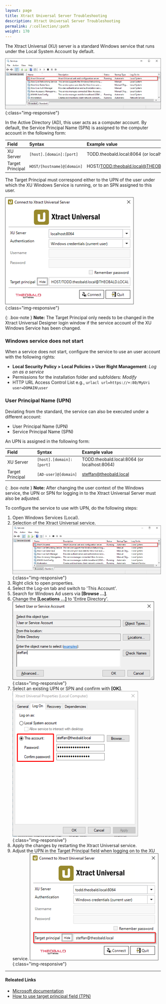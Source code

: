 ```yaml
---
layout: page
title: Xtract Universal Server Troubleshooting
description: Xtract Universal Server Troubleshooting
permalink: /:collection/:path
weight: 170
---
```

The Xtract Universal (XU) server is a standard Windows service that runs under the Local System Account by default. 

![XU service](/img/contents/xu_service.png){:class="img-responsive"}

In the Active Directory (AD), this user acts as a computer account. By default, the Service Principal Name (SPN) is assigned to the computer account in the following form:

|Field | Syntax | Example value |
|:---|:---|:---|
|XU Server | `[host].[domain]:[port]` | TODD.theobald.local:8064 (or localhost:8064)|
|Target Principal| `HOST/[hostname]@[domain]` | HOST/TODD.theobald.local@THEOBALD.LOCAL|

The Target Principal must correspond either to the UPN of the user under which the XU Windows Service is running, or to an SPN assigned to this user.

![XU3_Designer_Authentication](/img/contents/XU3_Designer_Authentication.png){:class="img-responsive"}

{: .box-note }
**Note:** The Target Principal only needs to be changed in the Xtract Universal Designer login window if the service account of the XU Windows Service has been changed.

### Windows service does not start

When a service does not start, configure the service to use an user account with the following rights:

- **Local Security Policy > Local Policies > User Right Management**: *Log on as a service*
- Permissions for the installation folder and subfolders: *Modify*
- HTTP URL Access Control List e.g.,  `urlacl url=https://+:80/MyUri user=DOMAIN\user` 

### User Principal Name (UPN)

Deviating from the standard, the service can also be executed under a different account:
- User Principal Name (UPN) 
- Service Principal Name (SPN)

An UPN is assigned in the following form:

|Field | Syntax | Example value |
|:---|:---|:---|
|XU Server| `[host].[domain]:[port]` | TODD.theobald.local:8064 (or localhost:8064)|
|Target Principal | `[AD-user]@[domain]`| steffan@theobald.local |

{: .box-note }
**Note:** After changing the user context of the Windows service, the UPN or SPN for logging in to the Xtract Universal Server must also be adjusted.

To configure the service to use with UPN, do the following steps:

1. Open Windows Services (Local).
2. Selection of the Xtract Universal service.
![XU service](/img/contents/xu_service.png){:class="img-responsive"}
3. Right click to open properties.
4. Select the Log-on tab and switch to 'This Account'.
5. Search for Windows Ad users via **[Browse ...]**.
7. Change the **[Locations ...]** to 'Entire Directory'.
![Search UPN](/img/contents/select_user_or_service_account.png){:class="img-responsive"}
8. Select an existing UPN or SPN and confirm with **[OK]**.
![XU Log On UPN](/img/contents/log_on_diesen_account.png){:class="img-responsive"}
9. Apply the changes by restarting the Xtract Universal service.
10. Adjust the UPN in the Target Principal field when logging on to the XU service.
![XU TPN UPN](/img/contents/xu_UPN_steffan@.png){:class="img-responsive"}

****
#### Releated Links
- [Microsoft documentation](https://docs.microsoft.com/en-us/windows/win32/http/add-urlacl)
- [How to use target principal field (TPN)](https://kb.theobald-software.com/xtract-universal/target-principal-TPN)












